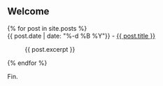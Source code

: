 ## Welcome

<dl>
  {% for post in site.posts %}
  <dt>{{ post.date | date: "%-d %B %Y"}} - <a href="{{ post.url }}">{{ post.title }}</a></dt>
  <dd><p>{{ post.excerpt }}</p></dd>
  {% endfor %}
</dl>

Fin.